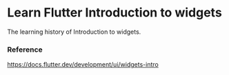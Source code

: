# Learn Flutter Introduction to widgets
The learning history of Introduction to widgets.

### Reference
https://docs.flutter.dev/development/ui/widgets-intro
